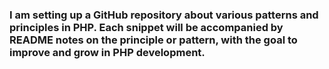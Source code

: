 ### I am setting up a GitHub repository about various patterns and principles in PHP. Each snippet will be accompanied by README notes on the principle or pattern, with the goal to improve and grow in PHP development.